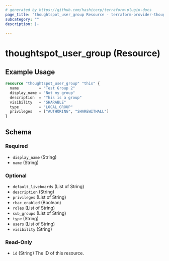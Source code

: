 ```yaml
---
# generated by https://github.com/hashicorp/terraform-plugin-docs
page_title: "thoughtspot_user_group Resource - terraform-provider-thoughtspot"
subcategory: ""
description: |-
  
---
```


# thoughtspot_user_group (Resource)



## Example Usage

```terraform
resource "thoughtspot_user_group" "this" {
  name         = "Test Group 2"
  display_name = "Not my group"
  description  = "This is a group"
  visibility   = "SHARABLE"
  type         = "LOCAL_GROUP"
  privileges   = ["AUTHORING", "SHAREWITHALL"]
}
```

<!-- schema generated by tfplugindocs -->
## Schema

### Required

- `display_name` (String)
- `name` (String)

### Optional

- `default_liveboards` (List of String)
- `description` (String)
- `privileges` (List of String)
- `rbac_enabled` (Boolean)
- `roles` (List of String)
- `sub_groups` (List of String)
- `type` (String)
- `users` (List of String)
- `visibility` (String)

### Read-Only

- `id` (String) The ID of this resource.
